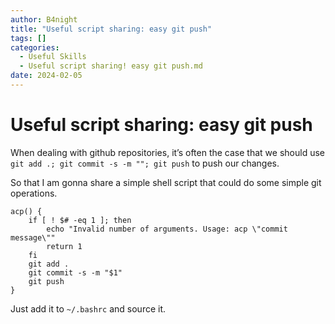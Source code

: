 ```yaml
---
author: B4night
title: "Useful script sharing: easy git push"
tags: []
categories:
  - Useful Skills
  - Useful script sharing! easy git push.md
date: 2024-02-05
---
```


# Useful script sharing: easy git push

When dealing with github repositories, it’s often the case that we should use `git add .; git commit -s -m ""; git push` to push our changes.

So that I am gonna share a simple shell script that could do some simple git operations.

    acp() {
        if [ ! $# -eq 1 ]; then
            echo "Invalid number of arguments. Usage: acp \"commit message\""
            return 1
        fi
        git add .
        git commit -s -m "$1"
        git push
    }

Just add it to `~/.bashrc` and source it.
